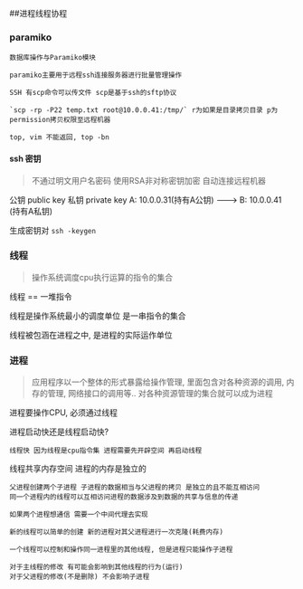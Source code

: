 ##进程线程协程


### paramiko

    数据库操作与Paramiko模块

    paramiko主要用于远程ssh连接服务器进行批量管理操作

    SSH 有scp命令可以传文件 scp是基于ssh的sftp协议

    `scp -rp -P22 temp.txt root@10.0.0.41:/tmp/` r为如果是目录拷贝目录 p为permission拷贝权限至远程机器

    top, vim 不能返回, top -bn


#### ssh 密钥
> 不通过明文用户名密码 使用RSA非对称密钥加密 自动连接远程机器

公钥 public key
私钥 private key
A: 10.0.0.31(持有A公钥) ---> B: 10.0.0.41 (持有A私钥)

生成密钥对 `ssh -keygen`


### 线程
> 操作系统调度cpu执行运算的指令的集合

线程 == 一堆指令

线程是操作系统最小的调度单位 是一串指令的集合

线程被包涵在进程之中, 是进程的实际运作单位


### 进程
> 应用程序以一个整体的形式暴露给操作管理, 里面包含对各种资源的调用,
内存的管理, 网络接口的调用等..
对各种资源管理的集合就可以成为进程


进程要操作CPU, 必须通过线程

进程启动快还是线程启动快?

    线程快 因为线程是cpu指令集 进程需要先开辟空间 再启动线程

线程共享内存空间 进程的内存是独立的

    父进程创建两个子进程 子进程的数据相当与父进程的拷贝 是独立的且不能互相访问
    同一个进程内的线程可以互相访问进程的数据涉及到数据的共享与信息的传递

    如果两个进程想通信 需要一个中间代理去实现

    新的线程可以简单的创建 新的进程对其父进程进行一次克隆(耗费内存)

    一个线程可以控制和操作同一进程里的其他线程, 但是进程只能操作子进程

    对于主线程的修改 有可能会影响到其他线程的行为(运行)
    对于父进程的修改(不是删除) 不会影响子进程





